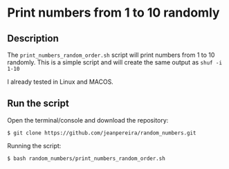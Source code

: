 # Print numbers from 1 to 10 randomly

## Description

The `print_numbers_random_order.sh` script will print numbers from 1 to 10 randomly.
This is a simple script and will create the same output as `shuf -i 1-10`

I already tested in Linux and MACOS.

## Run the script

Open the terminal/console and download the repository:
```
$ git clone https://github.com/jeanpereira/random_numbers.git
```

Running the script:
```
$ bash random_numbers/print_numbers_random_order.sh
```
